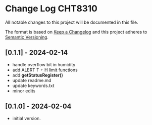 # Change Log CHT8310

All notable changes to this project will be documented in this file.

The format is based on [Keep a Changelog](http://keepachangelog.com/)
and this project adheres to [Semantic Versioning](http://semver.org/).


## [0.1.1] - 2024-02-14
- handle overflow bit in humidity
- add ALERT T + H limit functions
- add **getStatusRegister()**
- update readme.md
- update keywords.txt
- minor edits

## [0.1.0] - 2024-02-04
- initial version.

